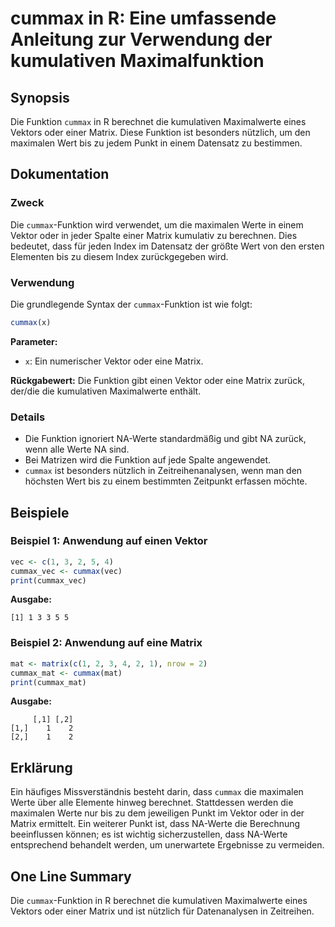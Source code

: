 <!--
Meta Description: # cummax in R: Eine umfassende Anleitung zur Verwendung der kumulativen Maximalfunktion ## Synopsis Die Funktion `cummax` in R berechnet die kumulativ...
Meta Keywords: die, cummax, funktion, matrix, werte
-->

# cummax in R: Eine umfassende Anleitung zur Verwendung der kumulativen Maximalfunktion

## Synopsis
Die Funktion `cummax` in R berechnet die kumulativen Maximalwerte eines Vektors oder einer Matrix. Diese Funktion ist besonders nützlich, um den maximalen Wert bis zu jedem Punkt in einem Datensatz zu bestimmen.

## Dokumentation
### Zweck
Die `cummax`-Funktion wird verwendet, um die maximalen Werte in einem Vektor oder in jeder Spalte einer Matrix kumulativ zu berechnen. Dies bedeutet, dass für jeden Index im Datensatz der größte Wert von den ersten Elementen bis zu diesem Index zurückgegeben wird.

### Verwendung
Die grundlegende Syntax der `cummax`-Funktion ist wie folgt:

```R
cummax(x)
```

**Parameter:**
- `x`: Ein numerischer Vektor oder eine Matrix.

**Rückgabewert:**
Die Funktion gibt einen Vektor oder eine Matrix zurück, der/die die kumulativen Maximalwerte enthält.

### Details
- Die Funktion ignoriert NA-Werte standardmäßig und gibt NA zurück, wenn alle Werte NA sind.
- Bei Matrizen wird die Funktion auf jede Spalte angewendet.
- `cummax` ist besonders nützlich in Zeitreihenanalysen, wenn man den höchsten Wert bis zu einem bestimmten Zeitpunkt erfassen möchte.

## Beispiele
### Beispiel 1: Anwendung auf einen Vektor
```R
vec <- c(1, 3, 2, 5, 4)
cummax_vec <- cummax(vec)
print(cummax_vec)
```
**Ausgabe:**
```
[1] 1 3 3 5 5
```

### Beispiel 2: Anwendung auf eine Matrix
```R
mat <- matrix(c(1, 2, 3, 4, 2, 1), nrow = 2)
cummax_mat <- cummax(mat)
print(cummax_mat)
```
**Ausgabe:**
```
     [,1] [,2]
[1,]    1    2
[2,]    1    2
```

## Erklärung
Ein häufiges Missverständnis besteht darin, dass `cummax` die maximalen Werte über alle Elemente hinweg berechnet. Stattdessen werden die maximalen Werte nur bis zu dem jeweiligen Punkt im Vektor oder in der Matrix ermittelt. Ein weiterer Punkt ist, dass NA-Werte die Berechnung beeinflussen können; es ist wichtig sicherzustellen, dass NA-Werte entsprechend behandelt werden, um unerwartete Ergebnisse zu vermeiden.

## One Line Summary
Die `cummax`-Funktion in R berechnet die kumulativen Maximalwerte eines Vektors oder einer Matrix und ist nützlich für Datenanalysen in Zeitreihen.